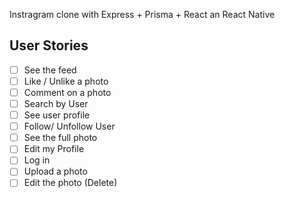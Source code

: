 
Instragram clone with Express + Prisma + React an React Native

## User Stories

- [ ] See the feed
- [ ] Like / Unlike a photo
- [ ] Comment on a photo
- [ ] Search by User
- [ ] See user profile
- [ ] Follow/ Unfollow User
- [ ] See the full photo
- [ ] Edit my Profile 
- [ ] Log in 
- [ ] Upload a photo
- [ ] Edit the photo (Delete)